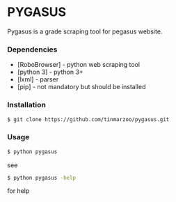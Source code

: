 # PYGASUS

Pygasus is a grade scraping tool for pegasus website.


### Dependencies

* [RoboBrowser] - python web scraping tool
* [python 3] - python 3+
* [lxml] - parser
* [pip] - not mandatory but should be installed
### Installation

```sh
$ git clone https://github.com/tinmarzoo/pygasus.git
```
### Usage

```sh
$ python pygasus
```

see
```sh
$ python pygasus -help 
```
for help

